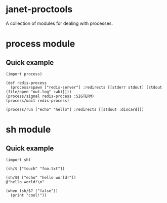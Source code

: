 # janet-proctools

A collection of modules for dealing with processes.

# process module

## Quick example

```
(import process)

(def redis-process 
  (process/spawn ["redis-server"] :redirects [[stderr stdout] [stdout (file/open "out.log" :wb)]]))
(process/signal redis-process :SIGTERM)
(process/wait redis-process)

(process/run ["echo" "hello"] :redirects [[stdout :discard]])
```

# sh module

## Quick example

```
(import sh)

(sh/$ ["touch" "foo.txt"])

(sh/$$ ["echo" "hello world!"])
@"hello world!\n"

(when (sh/$? ["false"])
  (print "cool!"))

```